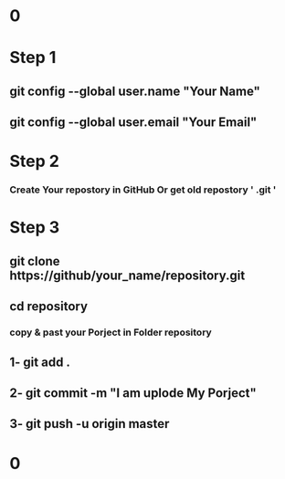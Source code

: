 
# 0

# Step 1 
## git config --global user.name "Your Name"
## git config --global user.email "Your Email" 
# Step 2 
### Create Your repostory in GitHub Or get old repostory ' .git '
# Step 3 
## git clone https://github/your_name/repository.git
## cd repository
### copy & past your Porject in Folder repository
## 1- git add .
## 2- git commit -m "I am uplode My Porject"
## 3- git push -u origin master

# 0